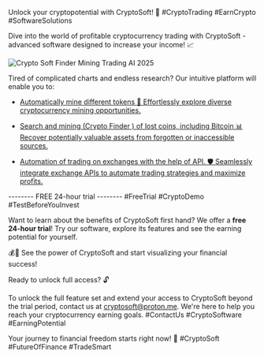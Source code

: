 Unlock your cryptopotential with CryptoSoft! 🚀 #CryptoTrading #EarnCrypto #SoftwareSolutions

Dive into the world of profitable cryptocurrency trading with CryptoSoft - advanced software designed to increase your income! 📈

![Crypto Soft Finder Mining Trading AI 2025](https://i.imgur.com/iG2mWTW.jpeg)




Tired of complicated charts and endless research? Our intuitive platform will enable you to:

*   [Automatically mine different tokens 🤖 Effortlessly explore diverse cryptocurrency mining opportunities.](https://pixeldrain.com/u/bG8Wr4jB)

*   [Search and mining (Crypto Finder ) of lost coins, including Bitcoin 📊 Recover potentially valuable assets from forgotten or inaccessible sources.](https://pixeldrain.com/u/bG8Wr4jB)

*   [Automation of trading on exchanges with the help of API. 🛡️ Seamlessly integrate exchange APIs to automate trading strategies and maximize profits.](https://pixeldrain.com/u/bG8Wr4jB)

-------- FREE 24-hour trial -------- #FreeTrial #CryptoDemo #TestBeforeYouInvest

Want to learn about the benefits of CryptoSoft first hand? We offer a **free 24-hour trial**! Try our software, explore its features and see the earning potential for yourself.

💰💸 See the power of CryptoSoft and start visualizing your financial success!

Ready to unlock full access? 🔓

To unlock the full feature set and extend your access to CryptoSoft beyond the trial period, contact us at cryptosoft@proton.me. We're here to help you reach your cryptocurrency earning goals. #ContactUs #CryptoSoftware #EarningPotential

Your journey to financial freedom starts right now! 🌟 #CryptoSoft #FutureOfFinance #TradeSmart
